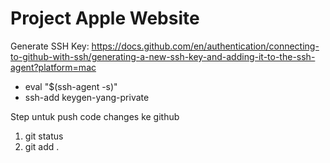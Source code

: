 <h1>Project Apple Website</h1>

Generate SSH Key: https://docs.github.com/en/authentication/connecting-to-github-with-ssh/generating-a-new-ssh-key-and-adding-it-to-the-ssh-agent?platform=mac

<ul>
    <li>eval "$(ssh-agent -s)"</li>
    <li>ssh-add keygen-yang-private</li>
</ul>

<p>Step untuk push code changes ke github</p>
<ol>
    <li>git status</li>
    <li>git add .</li>
</ol>
